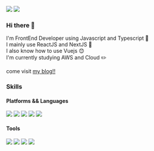 <a href="#" target="_blank"><img src="https://img.shields.io/badge/gus70005319%40gmail.com-red?style=flat&logo=google&logoColor=white"></a>
<a href="#" target="_blank"><img src="https://img.shields.io/badge/-wook5_16-%23E4405F?style=flat&logo=instagram&logoColor=white"></a>
### Hi there 👋
I'm FrontEnd Developer using Javascript and Typescript 🎉 <br/>
I mainly use ReactJS and NextJS 🔑 <br/>
I also know how to use Vuejs 😊<br/> 
I'm currently studying AWS and Cloud ✏️ <br/> 

come visit <a href="https://nookcoder.tistory.com/" target="_blank">my blog!!<a/>  



### Skills
#### Platforms && Languages 
<a href="#" target="_blank"><img src="https://img.shields.io/badge/ReactJs-blue?logo=react"></a>
<a href="#" target="_blank"><img src="https://img.shields.io/badge/VueJs-black?logo=vuedotjs"></a>
<a href="#" target="_blank"><img src="https://img.shields.io/badge/Go-white?logo=go"></a>
<a href="#" target="_blank"><img src="https://img.shields.io/badge/TypeScript-blue?logo=typescript&logoColor=white"></a>
<a href="#" target="_blank"><img src="https://img.shields.io/badge/NodeJS-green?logo=nodedotjs"></a>
#### Tools 
  
<a href="#" target="_blank"><img src="https://img.shields.io/badge/Git-orange?logo=git&logoColor=white"></a>
<a href="#" target="_blank"><img src="https://img.shields.io/badge/-AWS-orange?logo=amazonaws"></a>
<a href="#" target="_blank"><img src="https://img.shields.io/badge/Figma-black?logo=figma"></a>
<a href="#" target="_blank"><img src="https://img.shields.io/badge/Postman-critical?logo=postman&logoColor=white"></a>
<!--
**nookcoder/nookcoder** is a ✨ _special_ ✨ repository because its `README.md` (this file) appears on your GitHub profile.

Here are some ideas to get you started:

- 🔭 I’m currently working on ...
- 🌱 I’m currently learning ...
- 👯 I’m looking to collaborate on ...
- 🤔 I’m looking for help with ...
- 💬 Ask me about ...
- 📫 How to reach me: ...
- 😄 Pronouns: ...
- ⚡ Fun fact: ...
-->
